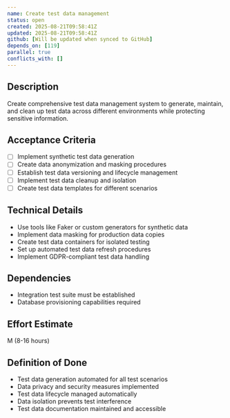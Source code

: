 ```yaml
---
name: Create test data management
status: open
created: 2025-08-21T09:58:41Z
updated: 2025-08-21T09:58:41Z
github: [Will be updated when synced to GitHub]
depends_on: [119]
parallel: true
conflicts_with: []
---
```


## Description
Create comprehensive test data management system to generate, maintain, and clean up test data across different environments while protecting sensitive information.

## Acceptance Criteria
- [ ] Implement synthetic test data generation
- [ ] Create data anonymization and masking procedures
- [ ] Establish test data versioning and lifecycle management
- [ ] Implement test data cleanup and isolation
- [ ] Create test data templates for different scenarios

## Technical Details
- Use tools like Faker or custom generators for synthetic data
- Implement data masking for production data copies
- Create test data containers for isolated testing
- Set up automated test data refresh procedures
- Implement GDPR-compliant test data handling

## Dependencies
- Integration test suite must be established
- Database provisioning capabilities required

## Effort Estimate
M (8-16 hours)

## Definition of Done
- Test data generation automated for all test scenarios
- Data privacy and security measures implemented
- Test data lifecycle managed automatically
- Data isolation prevents test interference
- Test data documentation maintained and accessible